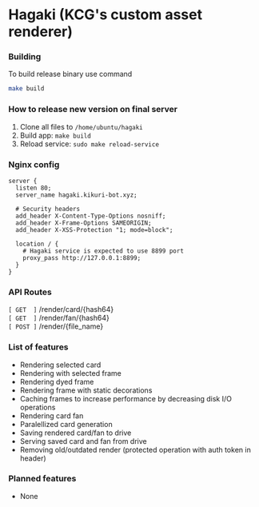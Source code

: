 # Hagaki (KCG's custom asset renderer)

### Building
To build release binary use command
```sh
make build
```

### How to release new version on final server
1. Clone all files to `/home/ubuntu/hagaki`
2. Build app: `make build`
3. Reload service: `sudo make reload-service`

### Nginx config
```nginx
server {
  listen 80;
  server_name hagaki.kikuri-bot.xyz;

  # Security headers
  add_header X-Content-Type-Options nosniff;
  add_header X-Frame-Options SAMEORIGIN;
  add_header X-XSS-Protection "1; mode=block";

  location / {
    # Hagaki service is expected to use 8899 port
    proxy_pass http://127.0.0.1:8899;
  }
}
```

### API Routes
`[ GET  ]` /render/card/{hash64} <br>
`[ GET  ]` /render/fan/{hash64} <br>
`[ POST ]` /render/{file_name}

### List of features
- Rendering selected card
- Rendering with selected frame
- Rendering dyed frame
- Rendering frame with static decorations
- Caching frames to increase performance by decreasing disk I/O operations
- Rendering card fan
- Paralellized card generation
- Saving rendered card/fan to drive
- Serving saved card and fan from drive
- Removing old/outdated render (protected operation with auth token in header)

### Planned features
- None